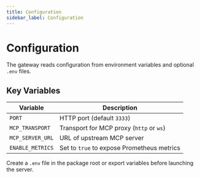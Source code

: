 ```yaml
---
title: Configuration
sidebar_label: Configuration
---
```


# Configuration

The gateway reads configuration from environment variables and optional `.env` files.

## Key Variables
| Variable | Description |
| ---------- | ------------- |
| `PORT` | HTTP port (default `3333`) |
| `MCP_TRANSPORT` | Transport for MCP proxy (`http` or `ws`) |
| `MCP_SERVER_URL` | URL of upstream MCP server |
| `ENABLE_METRICS` | Set to `true` to expose Prometheus metrics |

Create a `.env` file in the package root or export variables before launching the server.
